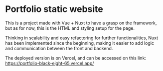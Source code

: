 # Portfolio static website

This is a project made with Vue + Nuxt to have a grasp on the framework, but as for now, this is the HTML and styling setup for the page.

Thinking in scalability and easy refactoring for further functionalities, Nuxt has been implemented since the beginning, making it easier to add logic and communication between the front and backend.

The deployed version is on Vercel, and can be accessed on this link: https://portfolio-black-eight-65.vercel.app/
